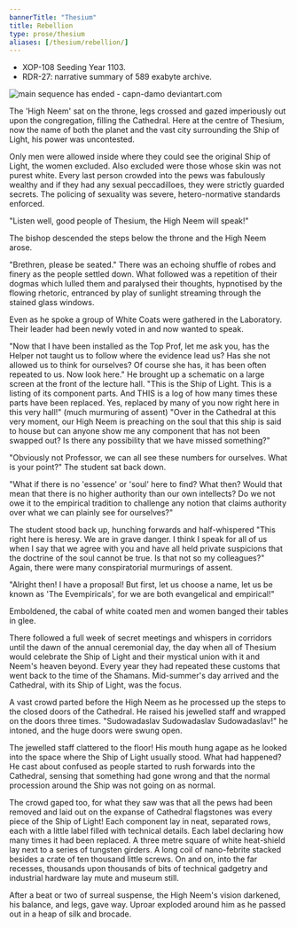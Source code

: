 ```yaml
---
bannerTitle: "Thesium" 
title: Rebellion 
type: prose/thesium
aliases: [/thesium/rebellion/]
---
```


<div class="data">

- XOP-108 Seeding Year 1103.  
- RDR-27: narrative summary of 589 exabyte archive.  

</div>

![main sequence has ended - capn-damo deviantart.com](/images/thesium/main-sequence-has-ended.jpg)

The 'High Neem' sat on the throne, legs crossed and gazed imperiously out upon
the congregation, filling the Cathedral. Here at the centre of Thesium, now the
name of both the planet and the vast city surrounding the Ship of Light, his
power was uncontested. 

Only men were allowed inside where they could see the original Ship of Light,
the women excluded. Also excluded were those whose skin was not purest white.
Every last person crowded into the pews was fabulously wealthy and if they had any
sexual peccadilloes, they were strictly guarded secrets. The policing of 
sexuality was severe, hetero-normative standards enforced. 

"Listen well, good people of Thesium, the High Neem will speak!"

The bishop descended the steps below the throne and the High Neem
arose.

"Brethren, please be seated." There was an echoing shuffle of robes and finery
as the people settled down. What followed was a repetition of their dogmas which
lulled them and paralysed their thoughts, hypnotised by the flowing rhetoric,
entranced by play of sunlight streaming through the stained glass windows.

Even as he spoke a group of White Coats were gathered in the Laboratory. Their
leader had been newly voted in and now wanted to speak.

"Now that I have been installed as the Top Prof, let me ask you, has the Helper
not taught us to follow where the evidence lead us? Has she not allowed us to
think for ourselves? Of course she has, it has been often repeated to us. Now
look here." He brought up a schematic on a large screen at the front of the
lecture hall. "This is the Ship of Light. This is a listing of its component
parts. And THIS is a log of how many times these parts have been replaced. Yes,
replaced by many of you now right here in this very hall!" (much murmuring of
assent) "Over in the Cathedral at this very moment, our High Neem is preaching
on the soul that this ship is said to house but can anyone show me any component
that has not been swapped out? Is there any possibility that we have missed
something?"

"Obviously not Professor, we can all see these numbers for ourselves. What is
your point?" The student sat back down.

"What if there is no 'essence' or 'soul' here to find? What then? Would that
mean that there is no higher authority than our own intellects? Do we not owe it
to the empirical tradition to challenge any notion that claims authority over
what we can plainly see for ourselves?"

The student stood back up, hunching forwards and half-whispered "This right here
is heresy. We are in grave danger. I think I speak for all of us when I say that
we agree with you and have all held private suspicions that the doctrine of the
soul cannot be true. Is that not so my colleagues?" Again, there were many
conspiratorial murmurings of assent.

"Alright then! I have a proposal! But first, let us choose a name, let us be
known as 'The Evempiricals', for we are both evangelical and empirical!"

Emboldened, the cabal of white coated men and women banged their tables in glee.

There followed a full week of secret meetings and whispers in corridors until
the dawn of the annual ceremonial day, the day when all of Thesium would
celebrate the Ship of Light and their mystical union with it and Neem's heaven
beyond. Every year they had repeated these customs that went back to the time of
the Shamans. Mid-summer's day arrived and the Cathedral, with its Ship of Light,
was the focus.

A vast crowd parted before the High Neem as he processed up the steps to the
closed doors of the Cathedral. He raised his jewelled staff and wrapped on the
doors three times. "Sudowadaslav Sudowadaslav Sudowadaslav!" he intoned, and the
huge doors were swung open.

The jewelled staff clattered to the floor! His mouth hung agape as he looked
into the space where the Ship of Light usually stood. What had happened? He cast
about confused as people started to rush forwards into the Cathedral, sensing
that something had gone wrong and that the normal procession around the Ship was
not going on as normal.

The crowd gaped too, for what they saw was that all the pews had been removed
and laid out on the expanse of Cathedral flagstones was every piece of the Ship
of Light! Each component lay in neat, separated rows, each with a little label
filled with technical details. Each label declaring how many times it had been
replaced. A three metre square of white heat-shield lay next to a series of
tungsten girders. A long coil of nano-febrite stacked besides a crate of ten
thousand little screws. On and on, into the far recesses, thousands upon
thousands of bits of technical gadgetry and industrial hardware lay mute and
museum still.

After a beat or two of surreal suspense, the High Neem's vision darkened, his
balance, and legs, gave way. Uproar exploded around him as he passed out in a
heap of silk and brocade.
